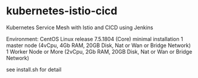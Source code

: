 # kubernetes-istio-cicd
Kubernetes Service Mesh with Istio and CICD using Jenkins

Environment:
CentOS Linux release 7.5.1804 (Core) minimal installation
1 master node (4vCpu, 4Gb RAM, 20GB Disk, Nat or Wan or Bridge Network) 
1 Worker Node or More (2vCpu, 2Gb RAM, 20GB Disk, Nat or Wan or Bridge Network)

see install.sh for detail
